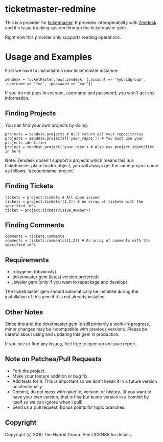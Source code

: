 # ticketmaster-redmine

This is a provider for [ticketmaster](http://ticketrb.com). It provides interoperability with [Zendesk](http://www.zendesk.com) and it's issue tracking system through the ticketmaster gem.

Right now this provider only supports reading operations.

# Usage and Examples

First we have to instantiate a new ticketmaster instance:

    zendesk = TicketMaster.new(:zendesk, {:account => 'hybridgroup', :username => "foo", :password => "bar"})

If you do not pass in account, username and password, you won't get any information.

## Finding Projects

You can find your own projects by doing:

    projects = zendesk.projects # Will return all your repositories
    projects = zendesk.projects(['your_repo1']) # You must use your projects identifier 
    project = zendesk.project('your_repo') # Also use project identifier in here

Note: Zendesk dosen't support a projects which means this is a ticketmaster place holder object, you will always get the same project name as follows: 'accountname-project'.

	
## Finding Tickets

    tickets = project.tickets # All open issues
    tickets = project.tickets([1,2]) # An array of tickets with the specified id's
    ticket = project.ticket(<issue_number>)

## Finding Comments
    
    comments = tickets.comments
    comments = tickets.comments([1,2]) # An array of comments with the specified id's


## Requirements

* rubygems (obviously)
* ticketmaster gem (latest version preferred)
* jeweler gem (only if you want to repackage and develop)

The ticketmaster gem should automatically be installed during the installation of this gem if it is not already installed.

## Other Notes

Since this and the ticketmaster gem is still primarily a work-in-progress, minor changes may be incompatible with previous versions. Please be careful about using and updating this gem in production.

If you see or find any issues, feel free to open up an issue report.


## Note on Patches/Pull Requests
 
* Fork the project.
* Make your feature addition or bug fix.
* Add tests for it. This is important so we don't break it in a
  future version unintentionally.
* Commit, do not mess with rakefile, version, or history.
  (if you want to have your own version, that is fine but bump version in a commit by itself so we can ignore when I pull)
* Send us a pull request. Bonus points for topic branches.

## Copyright

Copyright (c) 2010 The Hybrid Group. See LICENSE for details.


